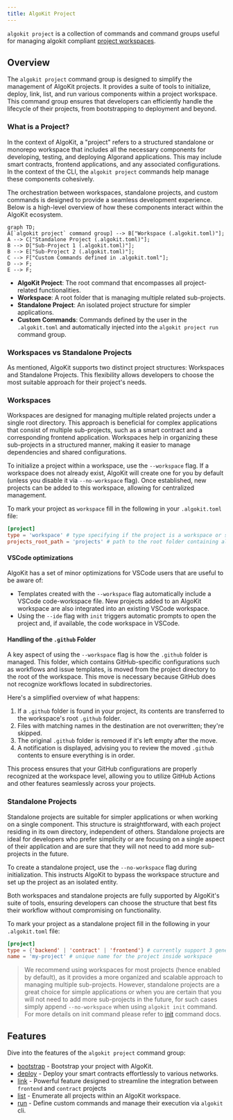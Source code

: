 ```yaml
---
title: AlgoKit Project
---
```

`algokit project` is a collection of commands and command groups useful for managing algokit compliant [project workspaces](/algokit/cli/init/#workspaces).

## Overview

The `algokit project` command group is designed to simplify the management of AlgoKit projects. It provides a suite of tools to initialize, deploy, link, list, and run various components within a project workspace. This command group ensures that developers can efficiently handle the lifecycle of their projects, from bootstrapping to deployment and beyond.

### What is a Project?

In the context of AlgoKit, a "project" refers to a structured standalone or monorepo workspace that includes all the necessary components for developing, testing, and deploying Algorand applications. This may include smart contracts, frontend applications, and any associated configurations. In the context of the CLI, the `algokit project` commands help manage these components cohesively.

The orchestration between workspaces, standalone projects, and custom commands is designed to provide a seamless development experience. Below is a high-level overview of how these components interact within the AlgoKit ecosystem.

```mermaid
graph TD;
A[`algokit project` command group] --> B["Workspace (.algokit.toml)"];
A --> C["Standalone Project (.algokit.toml)"];
B --> D["Sub-Project 1 (.algokit.toml)"];
B --> E["Sub-Project 2 (.algokit.toml)"];
C --> F["Custom Commands defined in .algokit.toml"];
D --> F;
E --> F;
```

- **AlgoKit Project**: The root command that encompasses all project-related functionalities.
- **Workspace**: A root folder that is managing multiple related sub-projects.
- **Standalone Project**: An isolated project structure for simpler applications.
- **Custom Commands**: Commands defined by the user in the `.algokit.toml` and automatically injected into the `algokit project run` command group.

### Workspaces vs Standalone Projects

As mentioned, AlgoKit supports two distinct project structures: Workspaces and Standalone Projects. This flexibility allows developers to choose the most suitable approach for their project's needs.

### Workspaces

Workspaces are designed for managing multiple related projects under a single root directory. This approach is beneficial for complex applications that consist of multiple sub-projects, such as a smart contract and a corresponding frontend application. Workspaces help in organizing these sub-projects in a structured manner, making it easier to manage dependencies and shared configurations.

To initialize a project within a workspace, use the `--workspace` flag. If a workspace does not already exist, AlgoKit will create one for you by default (unless you disable it via `--no-workspace` flag). Once established, new projects can be added to this workspace, allowing for centralized management.

To mark your project as `workspace` fill in the following in your `.algokit.toml` file:

```toml
[project]
type = 'workspace' # type specifying if the project is a workspace or standalone
projects_root_path = 'projects' # path to the root folder containing all sub-projects in the workspace
```

#### VSCode optimizations

AlgoKit has a set of minor optimizations for VSCode users that are useful to be aware of:

- Templates created with the `--workspace` flag automatically include a VSCode code-workspace file. New projects added to an AlgoKit workspace are also integrated into an existing VSCode workspace.
- Using the `--ide` flag with `init` triggers automatic prompts to open the project and, if available, the code workspace in VSCode.

#### Handling of the `.github` Folder

A key aspect of using the `--workspace` flag is how the `.github` folder is managed. This folder, which contains GitHub-specific configurations such as workflows and issue templates, is moved from the project directory to the root of the workspace. This move is necessary because GitHub does not recognize workflows located in subdirectories.

Here's a simplified overview of what happens:

1. If a `.github` folder is found in your project, its contents are transferred to the workspace's root `.github` folder.
2. Files with matching names in the destination are not overwritten; they're skipped.
3. The original `.github` folder is removed if it's left empty after the move.
4. A notification is displayed, advising you to review the moved `.github` contents to ensure everything is in order.

This process ensures that your GitHub configurations are properly recognized at the workspace level, allowing you to utilize GitHub Actions and other features seamlessly across your projects.

### Standalone Projects

Standalone projects are suitable for simpler applications or when working on a single component. This structure is straightforward, with each project residing in its own directory, independent of others. Standalone projects are ideal for developers who prefer simplicity or are focusing on a single aspect of their application and are sure that they will not need to add more sub-projects in the future.

To create a standalone project, use the `--no-workspace` flag during initialization. This instructs AlgoKit to bypass the workspace structure and set up the project as an isolated entity.

Both workspaces and standalone projects are fully supported by AlgoKit's suite of tools, ensuring developers can choose the structure that best fits their workflow without compromising on functionality.

To mark your project as a standalone project fill in the following in your `.algokit.toml` file:

```toml
[project]
type = {'backend' | 'contract' | 'frontend'} # currently support 3 generic categories for standalone projects
name = 'my-project' # unique name for the project inside workspace
```

> We recommend using workspaces for most projects (hence enabled by default), as it provides a more organized and scalable approach to managing multiple sub-projects. However, standalone projects are a great choice for simple applications or when you are certain that you will not need to add more sub-projects in the future, for such cases simply append `--no-workspace` when using `algokit init` command. For more details on init command please refer to [init](/algokit/cli/init/) command docs.

## Features

Dive into the features of the `algokit project` command group:

- [bootstrap](/algokit/cli/project/bootstrap/) - Bootstrap your project with AlgoKit.
- [deploy](/algokit/cli/project/deploy/) - Deploy your smart contracts effortlessly to various networks.
- [link](/algokit/cli/project/link/) - Powerful feature designed to streamline the integration between `frontend` and `contract` projects
- [list](/algokit/cli/project/list/) - Enumerate all projects within an AlgoKit workspace.
- [run](/algokit/cli/project/run/) - Define custom commands and manage their execution via `algokit` cli.